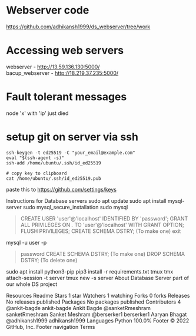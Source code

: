 
# Webserver code
https://github.com/adhikansh1999/ds_webserver/tree/work

# Accessing web servers
webserver - http://13.59.136.130:5000/<br />
bacup_webserver - http://18.219.37.235:5000/


# Fault tolerant messages
node 'x' with 'ip' just died

# setup git on server via ssh
```
ssh-keygen -t ed25519 -C "your_email@example.com"
eval "$(ssh-agent -s)"
ssh-add /home/ubuntu/.ssh/id_ed25519

# copy key to clipboard
cat /home/ubuntu/.ssh/id_ed25519.pub
```
paste this to https://github.com/settings/keys

Instructions for Database servers
sudo apt update
sudo apt install mysql-server
sudo mysql_secure_installation
sudo mysql
 >CREATE USER 'user'@'localhost' IDENTIFIED BY 'password';
 >GRANT ALL PRIVILEGES ON *.* TO 'user'@'localhost' WITH GRANT OPTION;
 >FLUSH PRIVILEGES;
 >CREATE SCHEMA DSTRY; (To make one)
 >exit

mysql -u user -p
 >password
 >CREATE SCHEMA DSTRY; (To make one)
 >DROP SCHEMA DSTRY; (To delete one)

sudo apt install python3-pip
pip3 install -r requirements.txt
tmux
tmx attach-session -t server
tmux new -s server
About
Database Server part of our whole DS project

Resources
 Readme
Stars
 1 star
Watchers
 1 watching
Forks
 0 forks
Releases
No releases published
Packages
No packages published
Contributors 4
@ankit-bagde
ankit-bagde Ankit Bagde
@sanketRmeshram
sanketRmeshram Sanket Meshram
@berserker1
berserker1 Aaryan Bhagat
@adhikansh1999
adhikansh1999
Languages
Python
100.0%
Footer
© 2022 GitHub, Inc.
Footer navigation
Terms
